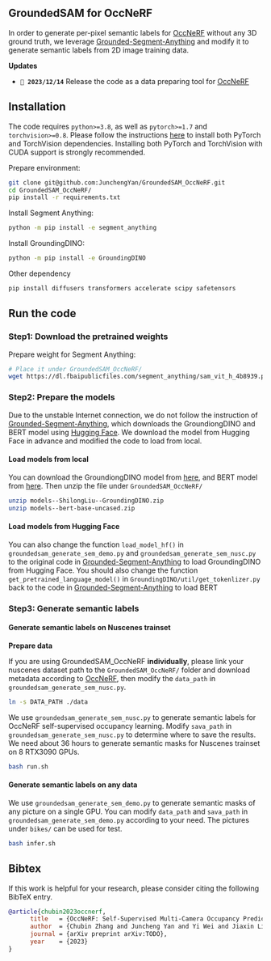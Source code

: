 ## GroundedSAM for OccNeRF

In order to generate per-pixel semantic labels for [OccNeRF](https://github.com/LinShan-Bin/OccNeRF) without any 3D ground truth, we leverage [Grounded-Segment-Anything](https://github.com/IDEA-Research/Grounded-Segment-Anything) and modify it to generate semantic labels from 2D image training data.

**Updates**

- **`🔔 2023/12/14`** Release the code as a data preparing tool for [OccNeRF](https://github.com/LinShan-Bin/OccNeRF)

## Installation

The code requires `python>=3.8`, as well as `pytorch>=1.7` and `torchvision>=0.8`. Please follow the instructions [here](https://pytorch.org/get-started/locally/) to install both PyTorch and TorchVision dependencies. Installing both PyTorch and TorchVision with CUDA support is strongly recommended.

Prepare environment:

```bash
git clone git@github.com:JunchengYan/GroundedSAM_OccNeRF.git
cd GroundedSAM_OccNeRF/
pip install -r requirements.txt
```

Install Segment Anything:

```bash
python -m pip install -e segment_anything
```

Install GroundingDINO:

```bash
python -m pip install -e GroundingDINO
```

Other dependency

```bash
pip install diffusers transformers accelerate scipy safetensors
```

## Run the code

### Step1: Download the pretrained weights

Prepare weight for Segment Anything:

```bash
# Place it under GroundedSAM_OccNeRF/
wget https://dl.fbaipublicfiles.com/segment_anything/sam_vit_h_4b8939.pth 
```

### Step2: Prepare the models

Due to the unstable Internet connection, we do not follow the instruction of [Grounded-Segment-Anything](https://github.com/IDEA-Research/Grounded-Segment-Anything/blob/main/grounded_sam.ipynb), which downloads the GroundiongDINO and BERT model using [Hugging Face](https://huggingface.co/ShilongLiu/GroundingDINO). We download the model from Hugging Face in advance and modified the code to load from local.

#### Load models from local

You can download the GroundiongDINO model from [here](https://drive.google.com/file/d/15Klhb1t-3KpeOqKVtualJG5NzbZtcf9P/view?usp=drive_link), and BERT model from [here](https://drive.google.com/file/d/1J2ZghAX1bBHA1gSCklXJcMS1xNxcYknU/view?usp=drive_link). Then unzip the file under `GroundedSAM_OccNeRF/`

```bash
unzip models--ShilongLiu--GroundingDINO.zip
unzip models--bert-base-uncased.zip
```

#### Load models from Hugging Face

You can also change the function `load_model_hf()` in `groundedsam_generate_sem_demo.py` and `groundedsam_generate_sem_nusc.py` to the original code in [Grounded-Segment-Anything](https://github.com/IDEA-Research/Grounded-Segment-Anything/blob/main/grounded_sam.ipynb) to load GroundingDINO from Hugging Face. You should also change the function `get_pretrained_language_model()` in `GroundingDINO/util/get_tokenlizer.py` back to the code in [Grounded-Segment-Anything](https://github.com/IDEA-Research/Grounded-Segment-Anything/blob/main/GroundingDINO/groundingdino/util/get_tokenlizer.py) to load BERT

### Step3: Generate semantic labels

#### Generate semantic labels on Nuscenes trainset

**Prepare data**

If you are using GroundedSAM_OccNeRF **individually**, please link your nuscenes dataset path to the `GroundedSAM_OccNeRF/` folder and download metadata according to [OccNeRF](https://github.com/LinShan-Bin/OccNeRF), then modify the `data_path` in `groundedsam_generate_sem_nusc.py`.

```bash
ln -s DATA_PATH ./data
```

We use `groundedsam_generate_sem_nusc.py` to generate semantic labels for OccNeRF self-supervised occupancy learning. Modify  `sava_path` in `groundedsam_generate_sem_nusc.py` to determine where to save the results. We need about 36 hours to generate semantic masks for Nuscenes trainset on 8 RTX3090 GPUs.

```bash
bash run.sh
```

#### Generate semantic labels on any data

We use `groundedsam_generate_sem_demo.py` to generate semantic masks of any picture on a single GPU. You can modify `data_path` and `sava_path` in `groundedsam_generate_sem_demo.py` according to your need. The pictures under `bikes/` can be used for test.

```bash
bash infer.sh
```


## Bibtex
If this work is helpful for your research, please consider citing the following BibTeX entry.
```BibTex
@article{chubin2023occnerf, 
      title   = {OccNeRF: Self-Supervised Multi-Camera Occupancy Prediction with Neural Radiance Fields}, 
      author  = {Chubin Zhang and Juncheng Yan and Yi Wei and Jiaxin Li and Li Liu and Yansong Tang and Yueqi Duan and Jiwen Lu},
      journal = {arXiv preprint arXiv:TODO},
      year    = {2023}
}
```
